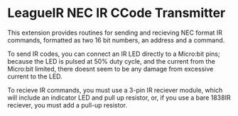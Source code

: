 # LeagueIR NEC IR CCode Transmitter

This extension provides routines for sending and recieving NEC format
IR commands, formatted as two 16 bit numbers, an address and a command. 

To send IR codes, you can connect an IR LED directly to a Micro:bit pins;
 because the LED is pulsed at 50% duty cycle, and the current from the Micro:bit
 limited, there doesnt seem to be any damage from excessive current to the LED. 

 To recieve IR commands, you must use a 3-pin IR reciever module, which will
 include an indicator LED and pull up resistor, or, if you use a bare 1838IR
 reciever, you must add a pull-up resistor. 

